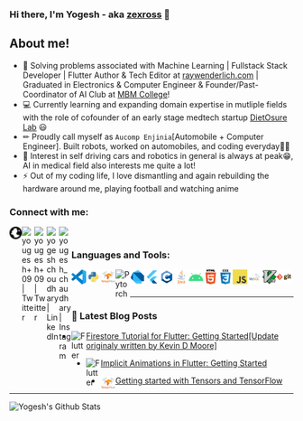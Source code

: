 ### Hi there, I'm Yogesh - aka [zexross][website] 👋

## About me!
- 🔭 Solving problems associated with Machine Learning | Fullstack Stack Developer | Flutter Author & Tech Editor at [raywenderlich.com][rwsite] | Graduated in Electronics & Computer Engineer & Founder/Past-Coordinator of AI Club at [MBM College][mbmcollege]!
- 💻 Currently learning and expanding domain expertise in mutliple fields with the role of cofounder of an early stage medtech startup [DietOsure Lab][dietosure] 😃
- ✏ Proudly call myself as `Aucomp Enjinia`[Automobile + Computer Engineer]. Built robots, worked on automobiles, and coding everyday🏃‍♂️  
- 🥅 Interest in self driving cars and robotics in general is always at peak😁, AI in medical field also interests me quite a lot!
- ⚡ Out of my coding life, I love dismantling and again rebuilding the hardware around me, playing football and watching anime

### Connect with me:

[<img align="left" alt="zexross.me" width="22px" src="https://raw.githubusercontent.com/iconic/open-iconic/master/svg/globe.svg" />][website]
[<img align="left" alt="yougesh+09 | Twitter" width="22px" src="https://cdn.jsdelivr.net/npm/simple-icons@v3/icons/twitter.svg" />][twitter]
[<img align="left" alt="yougesh+09 | Twitter" width="22px" src="https://cdn.jsdelivr.net/npm/simple-icons@3.4.0/icons/stackoverflow.svg" />][stackoverflow]
[<img align="left" alt="yogesh choudhary | LinkedIn" width="22px" src="https://cdn.jsdelivr.net/npm/simple-icons@v3/icons/linkedin.svg" />][linkedin]
[<img align="left" alt="yougesh_chaudhary | Instagram" width="22px" src="https://cdn.jsdelivr.net/npm/simple-icons@v3/icons/instagram.svg" />][instagram]

<br />

### Languages and Tools:

[<img align="left" alt="Visual Studio Code" width="26px" src="https://raw.githubusercontent.com/github/explore/80688e429a7d4ef2fca1e82350fe8e3517d3494d/topics/visual-studio-code/visual-studio-code.png" />][visual-studio-code]

[<img align="left" alt="Python" width="26px" src="https://raw.githubusercontent.com/github/explore/80688e429a7d4ef2fca1e82350fe8e3517d3494d/topics/python/python.png" />][python]

[<img align="left" alt="TensorFlow" width="26px" src="https://raw.githubusercontent.com/github/explore/80688e429a7d4ef2fca1e82350fe8e3517d3494d/topics/tensorflow/tensorflow.png" />][tensorflow]

[<img align="left" alt="Pytorch" width="26px" src="https://pytorch.org/assets/images/pytorch-logo.png" />][pytorch]

[<img align="left" alt="Dart" width="26px" src="https://raw.githubusercontent.com/github/explore/80688e429a7d4ef2fca1e82350fe8e3517d3494d/topics/dart/dart.png" />][dart]

[<img align="left" alt="Flutter" width="26px" src="https://raw.githubusercontent.com/github/explore/80688e429a7d4ef2fca1e82350fe8e3517d3494d/topics/flutter/flutter.png" />][flutter]

[<img align="left" alt="C" width="26px" src="https://raw.githubusercontent.com/github/explore/80688e429a7d4ef2fca1e82350fe8e3517d3494d/topics/c/c.png" />][c]

[<img align="left" alt="Java" width="26px" src="https://raw.githubusercontent.com/github/explore/80688e429a7d4ef2fca1e82350fe8e3517d3494d/topics/java/java.png" />][java]

[<img align="left" alt="Android Studio" width="26px" src="https://raw.githubusercontent.com/github/explore/80688e429a7d4ef2fca1e82350fe8e3517d3494d/topics/android/android.png" />][android-studio]

[<img align="left" alt="HTML5" width="26px" src="https://raw.githubusercontent.com/github/explore/80688e429a7d4ef2fca1e82350fe8e3517d3494d/topics/html/html.png" />][HTML5]

[<img align="left" alt="CSS3" width="26px" src="https://raw.githubusercontent.com/github/explore/80688e429a7d4ef2fca1e82350fe8e3517d3494d/topics/css/css.png" />][CSS3]

[<img align="left" alt="JavaScript" width="26px" src="https://raw.githubusercontent.com/github/explore/80688e429a7d4ef2fca1e82350fe8e3517d3494d/topics/javascript/javascript.png" />][javaScript]

[<img align="left" alt="MySQL" width="26px" src="https://raw.githubusercontent.com/github/explore/80688e429a7d4ef2fca1e82350fe8e3517d3494d/topics/mysql/mysql.png" />][mySQL]

[<img align="left" alt="Git" width="26px" src="https://raw.githubusercontent.com/github/explore/80688e429a7d4ef2fca1e82350fe8e3517d3494d/topics/vim/vim.png" />][vim]

[<img align="left" alt="Git" width="26px" src="https://raw.githubusercontent.com/github/explore/80688e429a7d4ef2fca1e82350fe8e3517d3494d/topics/git/git.png" />][git]

<br />
<br />

---

### 📕 Latest Blog Posts
<!-- BLOG-POST-LIST:START -->
- [<img align="left" alt="Flutter" width="26px" src="https://koenig-media.raywenderlich.com/uploads/2020/02/FirebaseFlutter-feature.png" /> Firestore Tutorial for Flutter: Getting Started[Update originaly written by Kevin D Moore]](https://www.raywenderlich.com/26435435-firestore-tutorial-for-flutter-getting-started)

- [<img align="left" alt="Flutter" width="26px" src="https://koenig-media.raywenderlich.com/uploads/2020/12/FlutterImplicitAnimations-feature.png" /> Implicit Animations in Flutter: Getting Started](https://www.raywenderlich.com/18724197-implicit-animations-in-flutter-getting-started)

- [<img align="left" alt="TensorFlow" width="26px" src="https://raw.githubusercontent.com/github/explore/80688e429a7d4ef2fca1e82350fe8e3517d3494d/topics/tensorflow/tensorflow.png" /> Getting started with Tensors and TensorFlow](https://medium.com/@zexross/getting-started-with-tensors-and-tensorflow-d93e51f1d1e0)
<!-- BLOG-POST-LIST:END -->

---

<img align="left" alt="Yogesh's Github Stats" src="https://github-readme-stats.vercel.app/api?username=zexross&show_icons=true&hide_border=true" />

[website]: https://zexross.github.io/myportfolio
[twitter]: https://twitter.com/yougesh_09
[dietosure]: https://www.dietosure.com
[mbmcollege]: https://en.wikipedia.org/wiki/M.B.M._University 
[stackoverflow]: https://stackoverflow.com/users/14038460/yogesh-choudhary
[instagram]: https://instagram.com/yougesh_chaudhary
[linkedin]: https://www.linkedin.com/in/yogesh-choudhary-a38100144/
[rwsite]: https://www.raywenderlich.com/
[visual-studio-code]: https://code.visualstudio.com/
[python]: https://www.python.org/
[tensorflow]: https://www.tensorflow.org/
[pytorch]: https://pytorch.org/
[dart]: https://dart.dev/
[flutter]: https://flutter.dev/
[c]: https://www.youtube.com/watch?v=de2Hsvxaf8M
[java]: https://en.wikipedia.org/wiki/Java_(programming_language)/
[android-studio]: https://developer.android.com/studio
[HTML5]: https://developer.mozilla.org/en-US/docs/Web/HTML
[CSS3]: https://developer.mozilla.org/en-US/docs/Web/CSS
[javaScript]: https://www.javascript.com/
[mySQL]: https://www.mysql.com/
[vim]: https://en.wikipedia.org/wiki/Vim_(text_editor)/
[git]: https://git-scm.com/